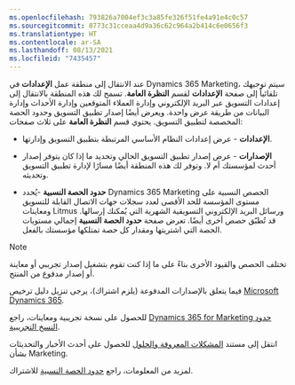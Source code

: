 ```yaml
---
ms.openlocfilehash: 793826a7004ef3c3a85fe326f51fe4a91e4c0c57
ms.sourcegitcommit: 8773c31cceaa4d9a36c62c964a2b414c6e0656f3
ms.translationtype: HT
ms.contentlocale: ar-SA
ms.lasthandoff: 08/13/2021
ms.locfileid: "7435457"
---
```

عند الانتقال إلى منطقة عمل **الإعدادات** في Dynamics 365 Marketing، سيتم توجيهك تلقائياً إلى صفحة **الإعدادات** لقسم **النظرة العامة**.
تسمح لك هذه المنطقة بالانتقال إلى إعدادات التسويق عبر البريد الإلكتروني وإدارة العملاء المتوقعين وإدارة الأحداث وإدارة البيانات من طريقة عرض واحدة. ويعرض أيضًا إصدار تطبيق التسويق وحدود الحصة المخصصة لتطبيق التسويق. يحتوي قسم **النظرة العامة** على ثلاث صفحات:

-   **الإعدادات** - عرض إعدادات النظام الأساسي المرتبطة بتطبيق التسويق وإدارتها.

-   **الإصدارات** - عرض إصدار تطبيق التسويق الحالي وتحديد ما إذا كان يتوفر إصدار أحدث لمؤسستك أم لا. وتوفر لك هذه المنطقة أيضًا مسارًا لإدارة تطبيق التسويق وتحديثه. 

-   **‏‫حدود الحصة النسبية‬** -يُحدد Dynamics 365 Marketing الحصص النسبية على مستوى المؤسسة للحد الأقصى لعدد سجلات جهات الاتصال القابلة للتسويق ومعاينات Litmus ورسائل البريد الإلكتروني التسويقية الشهرية التي يُمكنك إرسالها. قد تُطبّق حصص أخرى أيضًا. تعرض صفحة **‏‫حدود الحصة النسبية‬** إجمالي مستويات الحصة التي اشتريتها ومقدار كل حصة تمتلكها مؤسستك بالفعل.

> [!NOTE]
> تختلف الحصص والقيود الأخرى بناءً على ما إذا كنت تقوم بتشغيل إصدار تجريبي أو معاينة أو إصدار مدفوع من المنتج. 

فيما يتعلق بالإصدارات المدفوعة (يلزم اشتراك)، يرجى تنزيل دليل ترخيص [Microsoft Dynamics 365](https://download.microsoft.com/download/9/6/7/96706B15-1CBE-47B7-AB9E-6BC31A377BBB/Dynamics%20365%20Licensing%20Guide%20April%202021.pdf).

للحصول على نسخة تجريبية ومعاينات، راجع [Dynamics 365 for Marketing حدود النسخ التجريبية](/dynamics365/marketing/trial-preview-limits?azure-portal=true).

انتقل إلى مستند [المشكلات المعروفة والحلول](/dynamics365/marketing/known-issues?azure-portal=true) للحصول على أحدث الأخبار والتحديثات بشأن Marketing.

لمزيد من المعلومات، راجع [‏‫حدود الحصة النسبية‬](/dynamics365/marketing/quota-management?azure-portal=true) للاشتراك.
